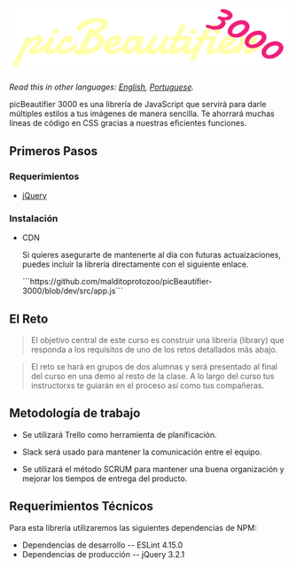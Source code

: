 <center><h1><img src="logo.svg" style=""></h1></center>

_Read this in other languages: [English](readme.en.md), [Portuguese](readme.br.md)._

picBeautifier 3000 es una librería de JavaScript que servirá para darle múltiples estilos a tus imágenes de manera sencilla. Te ahorrará muchas líneas de código en CSS gracias a nuestras eficientes funciones.

## Primeros Pasos

### Requerimientos

* [jQuery](https://jquery.com/download/)

### Instalación

<ul>
  <li>CDN</li>
  <p>Si quieres asegurarte de mantenerte al día con futuras actuaizaciones, puedes incluir la librería directamente con el siguiente enlace.</p>
  <p>```https://github.com/malditoprotozoo/picBeautifier-3000/blob/dev/src/app.js```</p>
</ul>

## El Reto

> El objetivo central de este curso es construir una librería (library) que responda a los requisitos de uno de los retos detallados más abajo.

> El reto se hará en grupos de dos alumnas y será presentado al final del curso en una demo al resto de la clase. A lo largo del curso tus instructorxs te guiarán en el proceso así como tus compañeras.

## Metodología de trabajo

* Se utilizará Trello como herramienta de planificación.

* Slack será usado para mantener la comunicación entre el equipo.

* Se utilizará el método SCRUM para mantener una buena organización y mejorar los tiempos de entrega del producto.

## Requerimientos Técnicos
Para esta librería utilizaremos las siguientes dependencias de NPM:

* Dependencias de desarrollo
 -- ESLint 4.15.0
* Dependencias de producción
 -- jQuery 3.2.1
